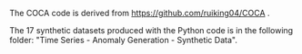 The COCA code is derived from https://github.com/ruiking04/COCA .

The 17 synthetic datasets produced with the Python code is in the following folder: "Time Series - Anomaly Generation - Synthetic Data".
